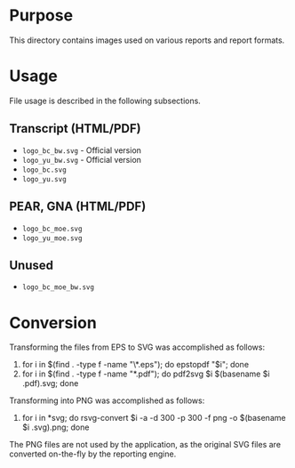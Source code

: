 Purpose
==========
This directory contains images used on various reports and report formats.

Usage
==========
File usage is described in the following subsections.

Transcript (HTML/PDF)
----------
* `logo_bc_bw.svg` - Official version
* `logo_yu_bw.svg` - Official version
* `logo_bc.svg`
* `logo_yu.svg`

PEAR, GNA (HTML/PDF)
----------
* `logo_bc_moe.svg`
* `logo_yu_moe.svg`

Unused
----------
* `logo_bc_moe_bw.svg`

Conversion
==========
Transforming the files from EPS to SVG was accomplished as follows:

1. for i in $(find . -type f -name "\*.eps"); do epstopdf "$i"; done
1. for i in $(find . -type f -name "\*.pdf"); do pdf2svg $i $(basename $i .pdf).svg; done

Transforming into PNG was accomplished as follows:

1. for i in \*svg; do rsvg-convert $i -a -d 300 -p 300 -f png -o $(basename $i .svg).png; done

The PNG files are not used by the application, as the original SVG files
are converted on-the-fly by the reporting engine.

